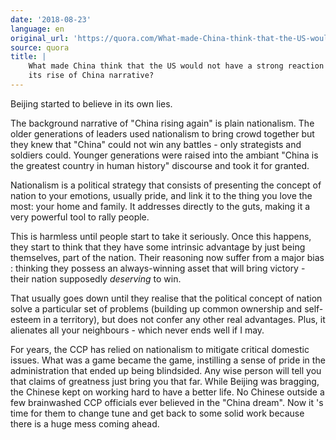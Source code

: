 ```yaml
---
date: '2018-08-23'
language: en
original_url: 'https://quora.com/What-made-China-think-that-the-US-would-not-have-a-strong-reaction-to-its-rise-of-China-narrative/answer/Clément-Renaud'
source: quora
title: |
    What made China think that the US would not have a strong reaction to
    its rise of China narrative?
---
```


Beijing started to believe in its own lies.

The background narrative of "China rising again" is plain nationalism.
The older generations of leaders used nationalism to bring crowd
together but they knew that "China" could not win any battles - only
strategists and soldiers could. Younger generations were raised into the
ambiant "China is the greatest country in human history" discourse and
took it for granted.

Nationalism is a political strategy that consists of presenting the
concept of nation to your emotions, usually pride, and link it to the
thing you love the most: your home and family. It addresses directly to
the guts, making it a very powerful tool to rally people.

This is harmless until people start to take it seriously. Once this
happens, they start to think that they have some intrinsic advantage by
just being themselves, part of the nation. Their reasoning now suffer
from a major bias : thinking they possess an always-winning asset that
will bring victory - their nation supposedly *deserving* to win.

That usually goes down until they realise that the political concept of
nation solve a particular set of problems (building up common ownership
and self-esteem in a territory), but does not confer any other real
advantages. Plus, it alienates all your neighbours - which never ends
well if I may.

For years, the CCP has relied on nationalism to mitigate critical
domestic issues. What was a game became the game, instilling a sense of
pride in the administration that ended up being blindsided. Any wise
person will tell you that claims of greatness just bring you that far.
While Beijing was bragging, the Chinese kept on working hard to have a
better life. No Chinese outside a few brainwashed CCP officials ever
believed in the "China dream". Now it 's time for them to change tune
and get back to some solid work because there is a huge mess coming
ahead.
